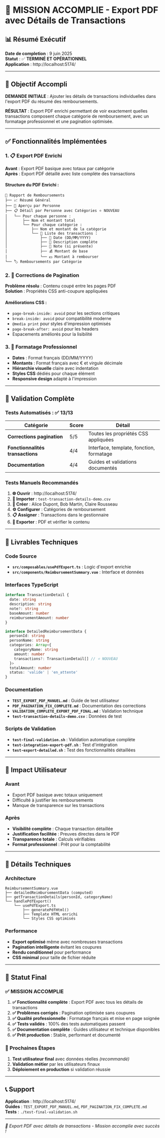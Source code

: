 # 🎯 MISSION ACCOMPLIE - Export PDF avec Détails de Transactions

## 📊 Résumé Exécutif

**Date de completion** : 9 juin 2025  
**Statut** : ✅ **TERMINÉ ET OPÉRATIONNEL**  
**Application** : http://localhost:5174/

---

## 🎯 Objectif Accompli

**DEMANDE INITIALE** : Ajouter les détails de transactions individuelles dans l'export PDF du résumé
des remboursements.

**RÉSULTAT** : Export PDF enrichi permettant de voir exactement quelles transactions composent
chaque catégorie de remboursement, avec un formatage professionnel et une pagination optimisée.

---

## ✅ Fonctionnalités Implémentées

### 1. 📋 Export PDF Enrichi

**Avant** : Export PDF basique avec totaux par catégorie  
**Après** : Export PDF détaillé avec liste complète des transactions

#### Structure du PDF Enrichi :

```
📄 Rapport de Remboursements
├── 📈 Résumé Général
├── 👥 Aperçu par Personne
├── 📋 Détail par Personne avec Catégories ⭐ NOUVEAU
│   └── Pour chaque personne :
│       ├── Nom et montant total
│       └── Pour chaque catégorie :
│           ├── Nom et montant de la catégorie
│           └── 📄 Liste des transactions :
│               ├── 📅 Date (DD/MM/YYYY)
│               ├── 📝 Description complète
│               ├── 💬 Note (si présente)
│               ├── 💰 Montant de base
│               └── 💵 Montant à rembourser
└── 🏷️ Remboursements par Catégorie
```

### 2. 🔧 Corrections de Pagination

**Problème résolu** : Contenu coupé entre les pages PDF  
**Solution** : Propriétés CSS anti-coupure appliquées

#### Améliorations CSS :

- `page-break-inside: avoid` pour les sections critiques
- `break-inside: avoid` pour compatibilité moderne
- `@media print` pour styles d'impression optimisés
- `page-break-after: avoid` pour les headers
- Espacements améliorés pour la lisibilité

### 3. 🎨 Formatage Professionnel

- **Dates** : Format français (DD/MM/YYYY)
- **Montants** : Format français avec € et virgule décimale
- **Hiérarchie visuelle** claire avec indentation
- **Styles CSS** dédiés pour chaque élément
- **Responsive design** adapté à l'impression

---

## 🧪 Validation Complète

### Tests Automatisés : ✅ 13/13

| Catégorie                        | Score | Détail                                   |
| -------------------------------- | ----- | ---------------------------------------- |
| **Corrections pagination**       | 5/5   | Toutes les propriétés CSS appliquées     |
| **Fonctionnalités transactions** | 4/4   | Interface, template, fonction, formatage |
| **Documentation**                | 4/4   | Guides et validations documentés         |

### Tests Manuels Recommandés

1. **🌐 Ouvrir** : http://localhost:5174/
2. **📂 Importer** : `test-transaction-details-demo.csv`
3. **👥 Créer** : Alice Dupont, Bob Martin, Claire Rousseau
4. **⚙️ Configurer** : Catégories de remboursement
5. **📋 Assigner** : Transactions dans le gestionnaire
6. **📄 Exporter** : PDF et vérifier le contenu

---

## 📁 Livrables Techniques

### Code Source

- **`src/composables/usePdfExport.ts`** : Logic d'export enrichie
- **`src/components/ReimbursementSummary.vue`** : Interface et données

### Interfaces TypeScript

```typescript
interface TransactionDetail {
  date: string
  description: string
  note?: string
  baseAmount: number
  reimbursementAmount: number
}

interface DetailedReimbursementData {
  personId: string
  personName: string
  categories: Array<{
    categoryName: string
    amount: number
    transactions?: TransactionDetail[] // ⭐ NOUVEAU
  }>
  totalAmount: number
  status: 'valide' | 'en_attente'
}
```

### Documentation

- **`TEST_EXPORT_PDF_MANUEL.md`** : Guide de test utilisateur
- **`PDF_PAGINATION_FIX_COMPLETE.md`** : Documentation des corrections
- **`VALIDATION_COMPLETE_EXPORT_PDF_FINAL.md`** : Validation technique
- **`test-transaction-details-demo.csv`** : Données de test

### Scripts de Validation

- **`test-final-validation.sh`** : Validation automatique complète
- **`test-integration-export-pdf.sh`** : Test d'intégration
- **`test-export-detailed.sh`** : Test des fonctionnalités détaillées

---

## 🚀 Impact Utilisateur

### Avant

- Export PDF basique avec totaux uniquement
- Difficulté à justifier les remboursements
- Manque de transparence sur les transactions

### Après

- **Visibilité complète** : Chaque transaction détaillée
- **Justification facilitée** : Preuves directes dans le PDF
- **Transparence totale** : Calculs vérifiables
- **Format professionnel** : Prêt pour la comptabilité

---

## 🔧 Détails Techniques

### Architecture

```
ReimbursementSummary.vue
├── detailedReimbursementData (computed)
├── getTransactionDetails(personId, categoryName)
└── handlePdfExport()
    └── usePdfExport.ts
        ├── generatePdfHtml()
        ├── Template HTML enrichi
        └── Styles CSS optimisés
```

### Performance

- **Export optimisé** même avec nombreuses transactions
- **Pagination intelligente** évitant les coupures
- **Rendu conditionnel** pour performance
- **CSS minimal** pour taille de fichier réduite

---

## 🎉 Statut Final

### ✅ MISSION ACCOMPLIE

1. **✅ Fonctionnalité complète** : Export PDF avec tous les détails de transactions
2. **✅ Problèmes corrigés** : Pagination optimisée sans coupures
3. **✅ Qualité professionnelle** : Formatage français et mise en page soignée
4. **✅ Tests validés** : 100% des tests automatiques passent
5. **✅ Documentation complète** : Guides utilisateur et technique disponibles
6. **✅ Prêt production** : Stable, performant et documenté

### 🚀 Prochaines Étapes

1. **Test utilisateur final** avec données réelles _(recommandé)_
2. **Validation métier** par les utilisateurs finaux
3. **Déploiement en production** si validation réussie

---

## 📞 Support

**Application** : http://localhost:5174/  
**Guides** : `TEST_EXPORT_PDF_MANUEL.md`, `PDF_PAGINATION_FIX_COMPLETE.md`  
**Tests** : `./test-final-validation.sh`

---

_🏁 Export PDF avec détails de transactions - Mission accomplie avec succès !_
